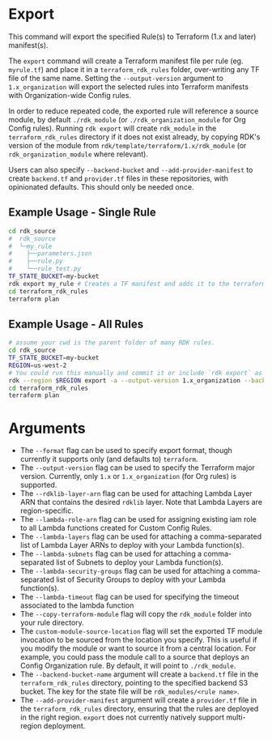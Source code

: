 # Export

This command will export the specified Rule(s) to Terraform (1.x and later) manifest(s).

The `export` command will create a Terraform manifest file per rule (eg. `myrule.tf`) and place it in a `terraform_rdk_rules` folder, over-writing any TF file of the same name. Setting the `--output-version` argument to `1.x_organization` will export the selected rules into Terraform manifests with Organization-wide Config rules.

In order to reduce repeated code, the exported rule will reference a source module, by default `./rdk_module` (or `./rdk_organization_module` for Org Config rules). Running `rdk export` will create `rdk_module` in the `terraform_rdk_rules` directory if it does not exist already, by copying RDK's version of the module from `rdk/template/terraform/1.x/rdk_module` (or `rdk_organization_module` where relevant).

Users can also specify `--backend-bucket` and `--add-provider-manifest` to create `backend.tf` and `provider.tf` files in these repositories, with opinionated defaults. This should only be needed once.

## Example Usage - Single Rule

```bash
cd rdk_source
#  rdk_source
#  └─my_rule
#    ├──parameters.json
#    ├──rule.py
#    └──rule_test.py
TF_STATE_BUCKET=my-bucket
rdk export my_rule # Creates a TF manifest and adds it to the terraform_rdk_rules folder
cd terraform_rdk_rules
terraform plan
```

## Example Usage - All Rules

```bash
# assume your cwd is the parent folder of many RDK rules.
cd rdk_source
TF_STATE_BUCKET=my-bucket
REGION=us-west-2
# You could run this manually and commit it or include `rdk export` as a step in a CI/CD pipeline.
rdk --region $REGION export -a --output-version 1.x_organization --backend-bucket-name $TF_STATE_BUCKET --add-provider-manifest # Creates a TF manifest for each rule in the directory and adds to terraform_rdk_rules. The TF manifests will all use the aws_config_organization_custom_rule resouce. Also adds a backend and provider manifest to terraform_rdk_rules.
cd terraform_rdk_rules
terraform plan
```

# Arguments

- The `--format` flag can be used to specify export format, though currently it supports only (and defaults to) `terraform`.
- The `--output-version` flag can be used to specify the Terraform major version. Currently, only `1.x` or `1.x_organization` (for Org rules) is supported.
- The `--rdklib-layer-arn` flag can be used for attaching Lambda Layer ARN that contains the desired `rdklib` layer. Note that Lambda Layers are region-specific.
- The `--lambda-role-arn` flag can be used for assigning existing iam role to all Lambda functions created for Custom Config Rules.
- The `--lambda-layers` flag can be used for attaching a comma-separated list of Lambda Layer ARNs to deploy with your Lambda function(s).
- The `--lambda-subnets` flag can be used for attaching a comma-separated list of Subnets to deploy your Lambda function(s).
- The `--lambda-security-groups` flag can be used for attaching a comma-separated list of Security Groups to deploy with your Lambda function(s).
- The `--lambda-timeout` flag can be used for specifying the timeout associated to the lambda function
- The `--copy-terraform-module` flag will copy the `rdk_module` folder into your rule directory.
- The `custom-module-source-location` flag will set the exported TF module invocation to be sourced from the location you specify. This is useful if you modify the module or want to source it from a central location. For example, you could pass the module call to a source that deploys an Config Organization rule. By default, it will point to `./rdk_module`.
- The `--backend-bucket-name` argument will create a `backend.tf` file in the `terraform_rdk_rules` directory, pointing to the specified backend S3 bucket. The key for the state file will be `rdk_modules/<rule name>`. 
- The `--add-provider-manifest` argument will create a `provider.tf` file in the `terraform_rdk_rules` directory, ensuring that the rules are deployed in the right region. `export` does not currently natively support multi-region deployment.
